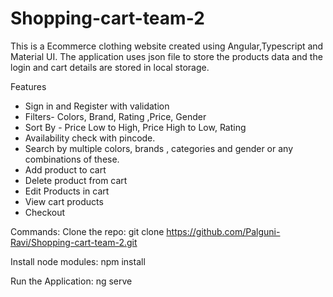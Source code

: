 # Shopping-cart-team-2
This is a Ecommerce clothing website created using Angular,Typescript and Material UI. The application uses json file to store the products data and the login and cart details are stored in local storage.

Features
- Sign in and Register with validation
- Filters- Colors, Brand, Rating ,Price, Gender
- Sort By - Price Low to High, Price High to Low, Rating
- Availability check with pincode.
- Search by multiple colors, brands , categories and  gender or any combinations of these.
- Add product to cart
- Delete product from cart
- Edit Products in cart
- View cart products
- Checkout


Commands:
Clone the repo:
git clone https://github.com/Palguni-Ravi/Shopping-cart-team-2.git

Install node modules:
npm install <module-name>

Run the Application:
ng serve
	
			
			

